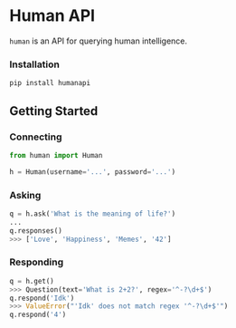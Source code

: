 # Human API

`human` is an API for querying human intelligence.


### Installation

```
pip install humanapi
```


## Getting Started


### Connecting
```python
from human import Human

h = Human(username='...', password='...')
```

### Asking
```python
q = h.ask('What is the meaning of life?')
...
q.responses()
>>> ['Love', 'Happiness', 'Memes', '42']
```

### Responding
```python
q = h.get()
>>> Question(text='What is 2+2?', regex='^-?\d+$')
q.respond('Idk')
>>> ValueError("'Idk' does not match regex '^-?\d+$'")
q.respond('4')
```

